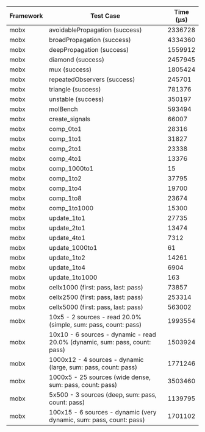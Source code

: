 | Framework | Test Case | Time (μs) |
| --- | --- | --- |
| mobx | avoidablePropagation (success) | 2336728 |
| mobx | broadPropagation (success) | 4334360 |
| mobx | deepPropagation (success) | 1559912 |
| mobx | diamond (success) | 2457945 |
| mobx | mux (success) | 1805424 |
| mobx | repeatedObservers (success) | 245701 |
| mobx | triangle (success) | 781376 |
| mobx | unstable (success) | 350197 |
| mobx | molBench | 593494 |
| mobx | create_signals | 66007 |
| mobx | comp_0to1 | 28316 |
| mobx | comp_1to1 | 31827 |
| mobx | comp_2to1 | 23338 |
| mobx | comp_4to1 | 13376 |
| mobx | comp_1000to1 | 15 |
| mobx | comp_1to2 | 37795 |
| mobx | comp_1to4 | 19700 |
| mobx | comp_1to8 | 23674 |
| mobx | comp_1to1000 | 15300 |
| mobx | update_1to1 | 27735 |
| mobx | update_2to1 | 13474 |
| mobx | update_4to1 | 7312 |
| mobx | update_1000to1 | 61 |
| mobx | update_1to2 | 14261 |
| mobx | update_1to4 | 6904 |
| mobx | update_1to1000 | 163 |
| mobx | cellx1000 (first: pass, last: pass) | 73857 |
| mobx | cellx2500 (first: pass, last: pass) | 253314 |
| mobx | cellx5000 (first: pass, last: pass) | 563002 |
| mobx | 10x5 - 2 sources - read 20.0% (simple, sum: pass, count: pass) | 1993554 |
| mobx | 10x10 - 6 sources - dynamic - read 20.0% (dynamic, sum: pass, count: pass) | 1503924 |
| mobx | 1000x12 - 4 sources - dynamic (large, sum: pass, count: pass) | 1771246 |
| mobx | 1000x5 - 25 sources (wide dense, sum: pass, count: pass) | 3503460 |
| mobx | 5x500 - 3 sources (deep, sum: pass, count: pass) | 1139795 |
| mobx | 100x15 - 6 sources - dynamic (very dynamic, sum: pass, count: pass) | 1701102 |
